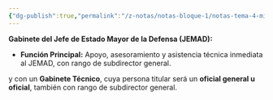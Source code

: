 ```yaml
---
{"dg-publish":true,"permalink":"/z-notas/notas-bloque-1/notas-tema-4-ministerio-de-defensa/gabinetes-jemad/"}
---
```


**Gabinete del Jefe de Estado Mayor de la Defensa (JEMAD):**

- **Función Principal:** Apoyo, asesoramiento y asistencia técnica inmediata al JEMAD, con rango de subdirector general.
    
 y con un **Gabinete Técnico**, cuya persona titular será un **oficial general u oficial**, también con rango de subdirector general.
